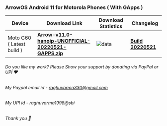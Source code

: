 ### ArrowOS Android 11 for Motorola Phones ( With GApps )

| Device       |              Download Link                      |  Download Statistics  |  Changelog  |
|--------------|-------------------------------------------------|-----------------------|-------------|
| Moto G60 ( Latest build )| [**Arrow-v11.0-hanoip-UNOFFICIAL-20220521-GAPPS.zip**](https://sourceforge.net/projects/motorola-sm6150/files/G60/ArrowOS/Arrow-v11.0-hanoip-UNOFFICIAL-20220521-GAPPS.zip/download)|![data](https://img.shields.io/sourceforge/dt/motorola-sm6150/G60/ArrowOS/Arrow-v11.0-hanoip-UNOFFICIAL-20220521-GAPPS.zip.svg)|[**Build 20220521**](https://github.com/RaghuVarma331/scripts/raw/master/Motorola-SM6150/changelog.txt)|

###### Do you like my work? Please Show your support by donating via PayPal or UPI ❤️
###### My Paypal email id - raghuvarma330@gmail.com
###### My UPI id - raghuvarma1998@sbi
###### Thank you 🙂


